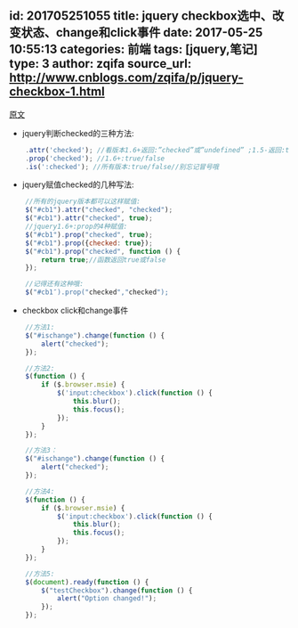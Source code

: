 id: 201705251055
title: jquery checkbox选中、改变状态、change和click事件
date: 2017-05-25 10:55:13
categories: 前端
tags: [jquery,笔记]
type: 3
author: zqifa
source_url: http://www.cnblogs.com/zqifa/p/jquery-checkbox-1.html
---------
[原文](http://www.cnblogs.com/zqifa/p/jquery-checkbox-1.html)

* jquery判断checked的三种方法:
```js
    .attr('checked'); //看版本1.6+返回:”checked”或”undefined” ;1.5-返回:true或false
    .prop('checked'); //1.6+:true/false
    .is(':checked'); //所有版本:true/false//别忘记冒号哦
```

* jquery赋值checked的几种写法:
```js
    //所有的jquery版本都可以这样赋值:
    $("#cb1").attr("checked", "checked");
    $("#cb1").attr("checked", true);
    //jquery1.6+:prop的4种赋值:
    $("#cb1").prop("checked", true);
    $("#cb1").prop({checked: true});
    $("#cb1").prop("checked", function () {
        return true;//函数返回true或false
    });

    //记得还有这种哦:
    $("#cb1″).prop("checked","checked");
```

* checkbox click和change事件
```js
    //方法1:
    $("#ischange").change(function () {
        alert("checked");
    });

    //方法2:
    $(function () {
        if ($.browser.msie) {
            $('input:checkbox').click(function () {
                this.blur();
                this.focus();
            });
        }
    });

    //方法3：
    $("#ischange").change(function () {
        alert("checked");
    });

    //方法4:
    $(function () {
        if ($.browser.msie) {
            $('input:checkbox').click(function () {
                this.blur();
                this.focus();
            });
        }
    });

    //方法5:
    $(document).ready(function () {
        $("testCheckbox").change(function () {
            alert("Option changed!");
        });
    });
```


